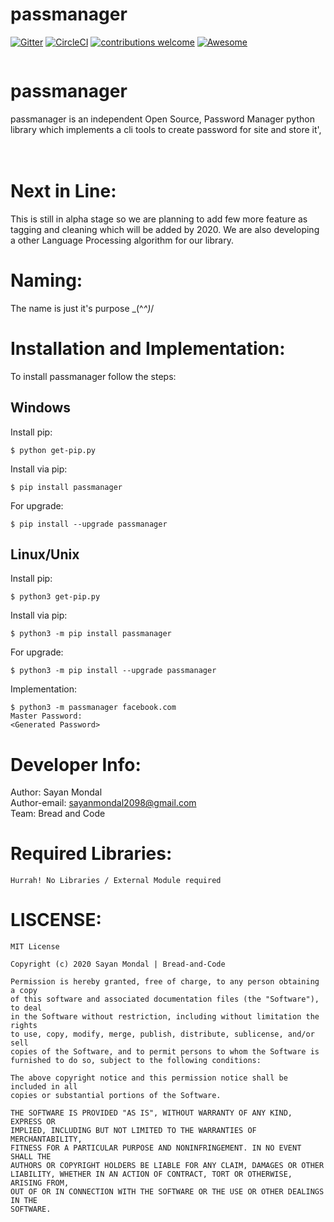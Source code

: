 # passmanager

[![Gitter](https://badges.gitter.im/BreadandCode/community.svg)](https://gitter.im/BreadandCode/community?utm_source=badge&utm_medium=badge&utm_campaign=pr-badge)
[![CircleCI](https://circleci.com/gh/sayanmondal2098/easytoken.svg?style=svg)](https://circleci.com/gh/sayanmondal2098/passmanager)
[![contributions welcome](https://img.shields.io/badge/contributions-welcome-brightgreen.svg)](https://github.com/sayanmondal2098/passmanager/fork)
[![Awesome](https://awesome.re/badge-flat.svg)](https://awesome.re)

 <p align="center">
  <img  src="">
</p>

# passmanager
passmanager is an independent Open Source, Password Manager python library which implements a cli tools to create password for site and store it',  
  <br>
<br>

# Next in Line:
This is still in alpha stage so we are planning to add few more feature as tagging and cleaning which will be added by 2020. We are also developing a other Language Processing algorithm for our library.

# Naming:
The name is just it's purpose \_(^_^)_/

# Installation and Implementation:
To install passmanager follow the steps:<br>
## Windows
Install pip:
```
$ python get-pip.py
```
Install via pip:
```
$ pip install passmanager
```
For upgrade:
```
$ pip install --upgrade passmanager
```
## Linux/Unix
Install pip:
```
$ python3 get-pip.py
```
Install via pip:
```
$ python3 -m pip install passmanager
```
For upgrade:
```
$ python3 -m pip install --upgrade passmanager
```

Implementation:
```
$ python3 -m passmanager facebook.com 
Master Password:
<Generated Password>
```
  
# Developer Info:
Author: Sayan Mondal<br>
Author-email: sayanmondal2098@gmail.com<br>
Team: Bread and Code

# Required Libraries:
    Hurrah! No Libraries / External Module required

# LISCENSE:
```
MIT License

Copyright (c) 2020 Sayan Mondal | Bread-and-Code

Permission is hereby granted, free of charge, to any person obtaining a copy
of this software and associated documentation files (the "Software"), to deal
in the Software without restriction, including without limitation the rights
to use, copy, modify, merge, publish, distribute, sublicense, and/or sell
copies of the Software, and to permit persons to whom the Software is
furnished to do so, subject to the following conditions:

The above copyright notice and this permission notice shall be included in all
copies or substantial portions of the Software.

THE SOFTWARE IS PROVIDED "AS IS", WITHOUT WARRANTY OF ANY KIND, EXPRESS OR
IMPLIED, INCLUDING BUT NOT LIMITED TO THE WARRANTIES OF MERCHANTABILITY,
FITNESS FOR A PARTICULAR PURPOSE AND NONINFRINGEMENT. IN NO EVENT SHALL THE
AUTHORS OR COPYRIGHT HOLDERS BE LIABLE FOR ANY CLAIM, DAMAGES OR OTHER
LIABILITY, WHETHER IN AN ACTION OF CONTRACT, TORT OR OTHERWISE, ARISING FROM,
OUT OF OR IN CONNECTION WITH THE SOFTWARE OR THE USE OR OTHER DEALINGS IN THE
SOFTWARE.
```

